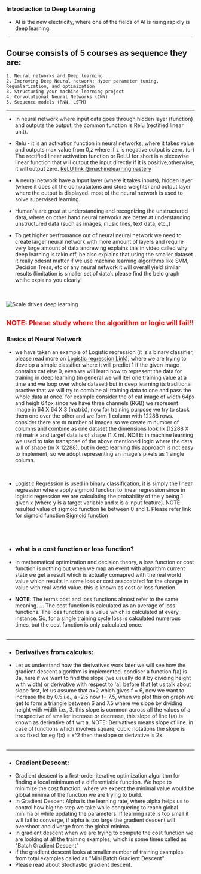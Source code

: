 ### Introduction to Deep Learning
* AI is the new electricity, where one of the fields of AI is rising rapidly is deep learning.
***

## Course consists of 5 courses as sequence they are:
    1. Neural networks and Deep learning
    2. Improving Deep Neural network: Hyper parameter tuning, Regualarization, and optimization
    3. Structuring your machine learning project
    4. Convolutional Neural Networks (CNN)
    5. Sequence models (RNN, LSTM)

***
* In neural network where input data goes through hidden layer (function) and outputs the output, the common function is Relu (rectified linear unit).

* Relu - it is an activation function in neural networks, where it takes value and outputs max value from 0,z where if z is negative output is zero. (or) The rectified linear activation function or ReLU for short is a piecewise linear function that will output the input directly if it is positive,otherwise, it will output zero. [ReLU link @machinelearningmastery](https://machinelearningmastery.com/rectified-linear-activation-function-for-deep-learning-neural-networks/ "ReLU link")

* A neural network have a Input layer (where it takes inputs), hidden layer (where it does all the ocmputaitons and store weights) and output layer where the output is displayed. most of the neural network is used to solve supervised learning.

* Human's are great at understanding and recognizing the unstructured data, where on other hand neural networks are better at understanding unstructured data (such as images, music files, text data, etc.,)

* To get higher perfromance out of neural neural network we need to create larger neural network with more amount of layers and require very large amount of data andrew ng explains this in video called why deep learning is takin off, he also explains that using the smaller dataset it really odesnt matter if we use machine learning algorithms like SVM, Decision Tress, etc or any neural network it will overall yield similar results (limitation is smaller set of data). please find the belo graph whihc explains you clearly!

<br><br>
<img src="https://miro.medium.com/max/802/1*1ADLHcqXhmtgDBkMF7b2Hw.png" alt="Scale drives deep learning" />
<br><br>

<span style="color: red; font-size: 18px"><b>NOTE: Please study where the algorithm or logic will fail!!</b></span>

### Basics of Neural Network
* we have taken an example of Logistic regression (it is a binary classifier, please read more on [Logistic regression Link](https://machinelearningmastery.com/logistic-regression-for-machine-learning/ "Logistic regression")), where we are trying to develop a simple classifier where it will predict 1 if the given image contains cat else 0, even we will learn how to represent the data for training in deep learning (in general we will iter one training value at a time and we loop over whole dataset) but in deep learning its traditional practive that we will try to combine all training data to one and pass the whole data at once. for example consider the of cat image of width 64px and heigh 64px since we have three channels (RGB) we represent image in 64 X 64 X 3 (matrix), now for training purpose we try to stack them one over the other and we form 1 column with 12288 rows. consider there are m number of images so we create m number of columns and combine as one dataset the dimensions look lik (12288 X m) matrix and target data is of shape (1 X m). NOTE: in machine learning we used to take transpose of the above mentioned logic where the data will of shape (m X 12288), but in deep learning this approach is not easy to implement, so we adopt representing an image's pixels as 1 single column.

<br> 

* Logistic Regression is used in binary classification, it is simply the linear regression where apply sigmoid function to linear regression since in logistic regression we are calculating the probability of the y being 1 given x (where y is a target variable and x is a input feature). NOTE: resulted value of sigmoid function lie between 0 and 1. Please refer link for sigmoid function [Sigmoid function](https://machinelearningmastery.com/choose-an-activation-function-for-deep-learning/#:~:text=The%20sigmoid%20activation%20function%20is,the%20range%200%20to%201. "Sigmoid Function")

<br><br>
* ### what is a cost function or loss function?

* In mathematical optimization and decision theory, a loss function or cost function is nothing but when we map an event with algorithm current state we get a result which is actually comapred with the real world value which results in some loss or cost asscoaiated for the change in value with real world value. this is known as cost or loss function. 

* <b>NOTE:</b> The terms cost and loss functions almost refer to the same meaning. ... The cost function is calculated as an average of loss functions. The loss function is a value which is calculated at every instance. So, for a single training cycle loss is calculated numerous times, but the cost function is only calculated once.
<br><br>

***

* ### Derivatives from calculus:  
* Let us understand how the derivatives work later we will see how the gradient descent algorithm is implemented. condiser a function f(a) is 3a, here if we want to find the slope (we usually do it by dividing height with width) or derivative with respect to 'a'. before that let us talk about slope first, let us assume that a=2 which gives f = 6, now we want to increase the by 0.5 i.e., a=2.5 now f= 7.5, when we plot this on graph we get to form a triangle between 6 and 7.5 where we slope by dividing height with width i.e., 3. this slope is common across all the values of a irrespective of smaller increase or decrease, this slope of line f(a) is known as derivative of f wrt a. NOTE: Derivatives means slope of line. in case of functions which involves square, cubic notations the slope is also fixed for eg f(x) = x^2 then the slope or derivative is 2x.
<br><br>
***

* ### Gradient Descent: 
* Gradient descent is a first-order iterative optimization algorithm for finding a local minimum of a differentiable function. We hope to minimize the cost function, where we expect the minimal value would be global minima of the function we are trying to build.
* In Gradient Descent Alpha is the learning rate, where alpha helps us to control how big the step we take while conquering to reach global minima or while updating the parameters. If learning rate is too small it will fail to converge, if alpha is too large the gradient descent will overshoot and diverge from the global minima.
* In gradient descent when we are trying to compute the cost function we are looking at all the training examples, which is some times called as "Batch Gradient Descent"
* if the gradient descent looks at smaller number of training examples from total examples called as "Mini Batch Gradient Descent".
* Please read about Stochastic gradient descent.



